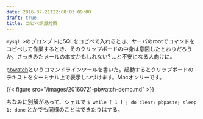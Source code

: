 ```yaml
---
date: 2016-07-21T22:00:03+09:00
draft: true
title: コピペ誤爆対策
---
```


`mysql >`のプロンプトにSQLをコピペで入れるとき、サーバのrootでコマンドをコピペして作業するとき、そのクリップボードの中身は意図したとおりだろうか。さっきみたメールの本文かもしれない? ...と不安になる人向けに。

[pbwatch](https://github.com/niku4i/pbwatch)というコマンドラインツールを書いた。起動するとクリップボードのテキストをターミナル上で表示しつづけます。Macオンリーです。

{{< figure src="/images/20160721-pbwatch-demo.md"  >}}

ちなみに別解があって、シェルで `$ while [ 1 ] ; do clear; pbpaste; sleep 1; done` とかでも同様のことはできたりはする。
